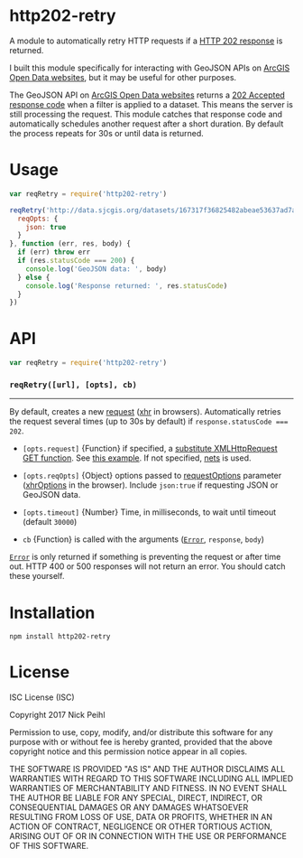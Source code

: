 # http202-retry

A module to automatically retry HTTP requests if a [HTTP 202 response][2] is returned.

I built this module specifically for interacting with GeoJSON APIs on [ArcGIS Open Data websites][1], but it may be useful for other purposes.

The GeoJSON API on [ArcGIS Open Data websites][1] returns a [202 Accepted response code][2] when a filter is applied to a dataset. This means the server is still processing the request. This module catches that response code and automatically schedules another request after a short duration. By default the process repeats for 30s or until data is returned.

# Usage
``` javascript
var reqRetry = require('http202-retry')

reqRetry('http://data.sjcgis.org/datasets/167317f36825482abeae53637ad7a7f4_3.geojson?where=Island%20like%20\'%25Decatur%25\'', {
  reqOpts: {
    json: true
  }
}, function (err, res, body) {
  if (err) throw err
  if (res.statusCode === 200) {
    console.log('GeoJSON data: ', body)
  } else {
    console.log('Response returned: ', res.statusCode)
  }
})


```

# API

``` javascript
var reqRetry = require('http202-retry')
```

### `reqRetry([url], [opts], cb)`
___
By default, creates a new [request][3] ([xhr][4] in browsers). Automatically retries the request several times (up to 30s by default) if `response.statusCode === 202`.

* `[opts.request]` {Function} if specified, a [substitute XMLHttpRequest GET function](https://github.com/zeke/npm-collection-http-clients). See [this example](./example/request.js). If not specified, [nets](http://npmjs.com/nets) is used.

* `[opts.reqOpts]` {Object} options passed to [requestOptions][6] parameter ([xhrOptions][7] in the browser). Include `json:true` if requesting JSON or GeoJSON data.

* `[opts.timeout]` {Number} Time, in milliseconds, to wait until timeout (default `30000`)

* `cb` {Function} is called with the arguments ([`Error`][5], `response`, `body`)

[`Error`][5] is only returned if something is preventing the request or after time out. HTTP 400 or 500 responses will not return an error. You should catch these yourself.

# Installation

```
npm install http202-retry
```

# License


ISC License (ISC)

Copyright 2017 Nick Peihl

Permission to use, copy, modify, and/or distribute this software for any purpose with or without fee is hereby granted, provided that the above copyright notice and this permission notice appear in all copies.

THE SOFTWARE IS PROVIDED "AS IS" AND THE AUTHOR DISCLAIMS ALL WARRANTIES WITH REGARD TO THIS SOFTWARE INCLUDING ALL IMPLIED WARRANTIES OF MERCHANTABILITY AND FITNESS. IN NO EVENT SHALL THE AUTHOR BE LIABLE FOR ANY SPECIAL, DIRECT, INDIRECT, OR CONSEQUENTIAL DAMAGES OR ANY DAMAGES WHATSOEVER RESULTING FROM LOSS OF USE, DATA OR PROFITS, WHETHER IN AN ACTION OF CONTRACT, NEGLIGENCE OR OTHER TORTIOUS ACTION, ARISING OUT OF OR IN CONNECTION WITH THE USE OR PERFORMANCE OF THIS SOFTWARE.


[1]: http://opendata.arcgis.com
[2]: https://www.w3.org/Protocols/rfc2616/rfc2616-sec10.html#sec10.2.3
[3]: https://www.npmjs.org/package/request
[4]: https://www.npmjs.org/package/xhr
[5]: http://es5.github.com/#x15.11
[6]: https://www.npmjs.com/package/request#requestoptions-callback
[7]: https://www.npmjs.com/package/xhr#var-req--xhroptions-callback
